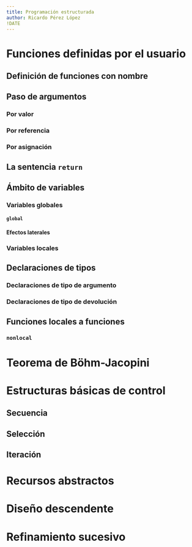```yaml
---
title: Programación estructurada
author: Ricardo Pérez López
!DATE
---
```


# Funciones definidas por el usuario

## Definición de funciones con nombre

## Paso de argumentos

### Por valor

### Por referencia

### Por asignación

## La sentencia `return`

## Ámbito de variables

### Variables globales

#### `global`

#### Efectos laterales

### Variables locales

## Declaraciones de tipos

### Declaraciones de tipo de argumento

### Declaraciones de tipo de devolución

## Funciones locales a funciones

### `nonlocal`

# Teorema de Böhm-Jacopini

# Estructuras básicas de control

## Secuencia

## Selección

## Iteración

# Recursos abstractos

# Diseño descendente

# Refinamiento sucesivo

